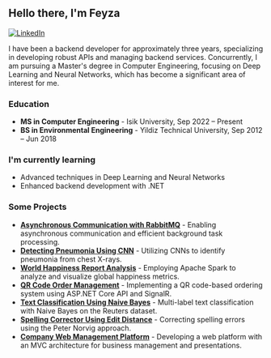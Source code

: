 ## Hello there, I'm Feyza
[![LinkedIn](https://img.shields.io/badge/LinkedIn-4682B4?style=for-the-badge&logo=linkedin&logoColor=white)](https://www.linkedin.com/in/feyzaozkefe)

I have been a backend developer for approximately three years, specializing in developing robust APIs and managing backend services. Concurrently, I am pursuing a Master's degree in Computer Engineering, focusing on Deep Learning and Neural Networks, which has become a significant area of interest for me.

###  Education 
- **MS in Computer Engineering** - Isik University, Sep 2022 – Present
- **BS in Environmental Engineering** - Yildiz Technical University, Sep 2012 – Jun 2018

###  I'm currently learning
- Advanced techniques in Deep Learning and Neural Networks
- Enhanced backend development with .NET

###  Some Projects
- [**Asynchronous Communication with RabbitMQ**](https://github.com/feozkefe/UdemyRabbitMQ) - Enabling asynchronous communication and efficient background task processing.
- [**Detecting Pneumonia Using CNN**](https://github.com/feozkefe/Detecting-Pneumonia-Using-CNN) - Utilizing CNNs to identify pneumonia from chest X-rays.
- [**World Happiness Report Analysis**](https://github.com/feozkefe/WorldHappinessReport) - Employing Apache Spark to analyze and visualize global happiness metrics.
- [**QR Code Order Management**](https://github.com/feozkefe/UdemySignalRProject) - Implementing a QR code-based ordering system using ASP.NET Core API and SignalR.
- [**Text Classification Using Naive Bayes**](https://github.com/Text_Classification_using_Naive_Bayes) - Multi-label text classification with Naive Bayes on the Reuters dataset.
- [**Spelling Corrector Using Edit Distance**](https://github.com/feozkefe/SpellingCorrector) - Correcting spelling errors using the Peter Norvig approach.
- [**Company Web Management Platform**](https://github.com/feozkefe/EmployeeManagement) - Developing a web platform with an MVC architecture for business management and presentations.

